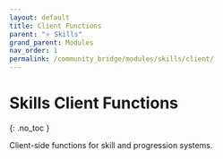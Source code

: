 ```yaml
---
layout: default
title: Client Functions
parent: "⭐ Skills"
grand_parent: Modules
nav_order: 1
permalink: /community_bridge/modules/skills/client/
---
```


# Skills Client Functions
{: .no_toc }

Client-side functions for skill and progression systems.